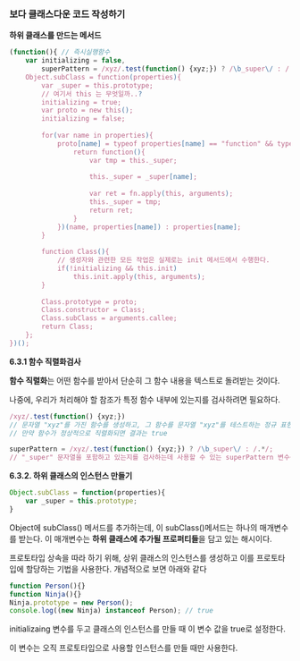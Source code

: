 ### 보다 클래스다운 코드 작성하기

**하위 클래스를 만드는 메서드**

```javascript
(function(){ // 즉시실행함수
    var initializing = false,
        superPattern = /xyz/.test(function() {xyz;}) ? /\b_super\/ : /.*/;
    Object.subClass = function(properties){
        var _super = this.prototype;
        // 여기서 this 는 무엇일까..?
		initializing = true;
        var proto = new this();
        initializing = false;
        
        for(var name in properties){
            proto[name] = typeof properties[name] == "function" && typeof _super[name] == "function" && superPattern.test(properties[name]) ? (function(name, fn){
                return function(){
                    var tmp = this._super;
                    
                    this._super = _super[name];
                    
                    var ret = fn.apply(this, arguments);
                    this._super = tmp;
                    return ret;
                }
            })(name, properties[name]) : properties[name];
        }
        
        function Class(){
            // 생성자와 관련한 모든 작업은 실제로는 init 메서드에서 수행한다.
            if(!initializing && this.init)
                this.init.apply(this, arguments);
        }
        
        Class.prototype = proto;
        Class.constructor = Class;
        Class.subClass = arguments.callee;
        return Class;
    };
})();
```



**6.3.1 함수 직렬화검사**

**함수 직렬화**는 어떤 함수를 받아서 단순히 그 함수 내용을 텍스트로 돌려받는 것이다.

나중에, 우리가 처리해야 할 참조가 특정 함수 내부에 있는지를 검사하려면 필요하다.

```javascript
/xyz/.test(function() {xyz;})
// 문자열 "xyz"를 가진 함수를 생성하고, 그 함수를 문자열 "xyz"를 테스트하는 정규 표현식의 test() 메서드에 전달.
// 만약 함수가 정상적으로 직렬화되면 결과는 true

superPattern = /xyz/.test(function() {xyz;}) ? /\b_super\/ : /.*/;
// "_super" 문자열을 포함하고 있는지를 검사하는데 사용할 수 있는 superPattern 변수를 설정
```



**6.3.2. 하위 클래스의 인스턴스 만들기**

```javascript
Object.subClass = function(properties){
    var _super = this.prototype;
}
```

Object에 subClass() 메서드를 추가하는데, 이 subClass()메서드는 하나의 매개변수를 받는다. 이 매개변수는 **하위 클래스에 추가될 프로퍼티들**을 담고 있는 해시이다.



프로토타입 상속을 따라 하기 위해, 상위 클래스의 인스턴스를 생성하고 이를 프로토타입에 할당하는 기법을 사용한다. 개념적으로 보면 아래와 같다

```javascript
function Person(){}
function Ninja(){}
Ninja.prototype = new Person();
console.log((new Ninja) instanceof Person); // true
```

initializaing 변수를 두고 클래스의 인스턴스를 만들 때 이 변수 값을 true로 설정한다.

이 변수는 오직 프로토타입으로 사용할 인스턴스를 만들 때만 사용한다.
